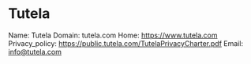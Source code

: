 
# Tutela

Name: Tutela
Domain: tutela.com
Home: https://www.tutela.com
Privacy_policy: https://public.tutela.com/TutelaPrivacyCharter.pdf
Email: info@tutela.com
